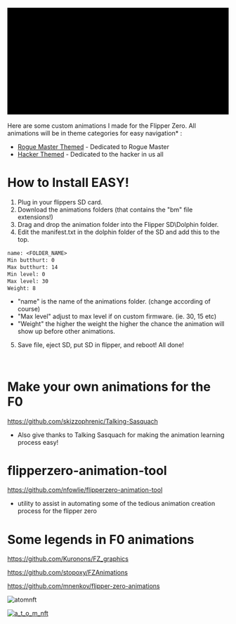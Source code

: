![Header](Images/animationheader.gif)

Here are some custom animations I made for the Flipper Zero. All animations will be in theme categories for easy navigation* :

- [Rogue Master Themed](https://github.com/ATOMNFT/Flipper-Vault/tree/main/Animations/Rogue%20Master%20Themed) - Dedicated to Rogue Master
- [Hacker Themed](https://github.com/ATOMNFT/Flipper-Vault/tree/main/Animations/Hacker%20Themed) - Dedicated to the hacker in us all



# How to Install EASY!
  1. Plug in your flippers SD card.
  2. Download the animations folders (that contains the "bm" file extensions!)
  3. Drag and drop the animation folder into the Flipper SD\Dolphin folder.
  4. Edit the manifest.txt in the dolphin folder of the SD and add this to the top.
```
name: <FOLDER_NAME>
Min butthurt: 0
Max butthurt: 14
Min level: 0
Max level: 30
Weight: 8
```

  - "name" is the name of the animations folder. (change according of course)
  - "Max level" adjust to max level if on custom firmware. (ie. 30, 15 etc)
  - "Weight" the higher the weight the higher the chance the animation will show up before other animations.
 
 5. Save file, eject SD, put SD in flipper, and reboot! All done!

<BR>

# Make your own animations for the F0
https://github.com/skizzophrenic/Talking-Sasquach
  - Also give thanks to Talking Sasquach for making the animation learning process easy!

# flipperzero-animation-tool
https://github.com/nfowlie/flipperzero-animation-tool
  - utility to assist in automating some of the tedious animation creation process
    for the flipper zero

# Some legends in F0 animations
https://github.com/Kuronons/FZ_graphics

https://github.com/stopoxy/FZAnimations

https://github.com/mnenkov/flipper-zero-animations


<p align="left"> <img src="https://komarev.com/ghpvc/?username=atomnft&label=Profile%20views&color=0e75b6&style=flat" alt="atomnft" /> </p>
<p align="left"> <a href="https://twitter.com/a_t_o_m_nft" target="blank"><img src="https://img.shields.io/twitter/follow/a_t_o_m_nft?logo=twitter&style=for-the-badge" alt="a_t_o_m_nft" /></a> </p>

